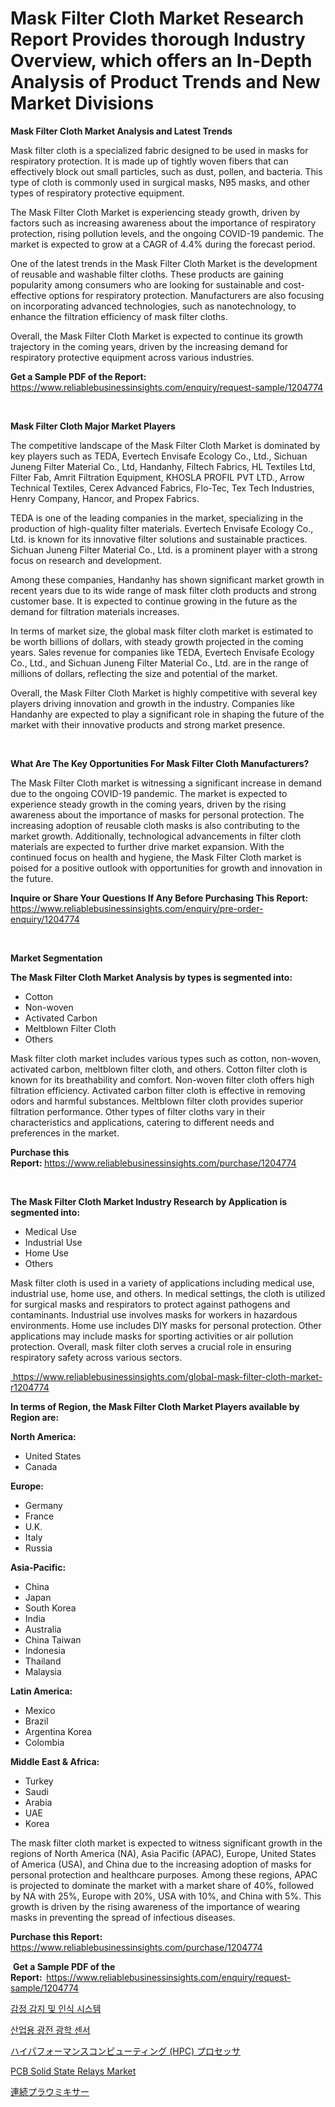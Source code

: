 <p><h1>Mask Filter Cloth Market Research Report Provides thorough Industry Overview, which offers an In-Depth Analysis of Product Trends and New Market Divisions</h1></p><p><strong>Mask Filter Cloth Market Analysis and Latest Trends</strong></p>
<p><p>Mask filter cloth is a specialized fabric designed to be used in masks for respiratory protection. It is made up of tightly woven fibers that can effectively block out small particles, such as dust, pollen, and bacteria. This type of cloth is commonly used in surgical masks, N95 masks, and other types of respiratory protective equipment.</p><p>The Mask Filter Cloth Market is experiencing steady growth, driven by factors such as increasing awareness about the importance of respiratory protection, rising pollution levels, and the ongoing COVID-19 pandemic. The market is expected to grow at a CAGR of 4.4% during the forecast period.</p><p>One of the latest trends in the Mask Filter Cloth Market is the development of reusable and washable filter cloths. These products are gaining popularity among consumers who are looking for sustainable and cost-effective options for respiratory protection. Manufacturers are also focusing on incorporating advanced technologies, such as nanotechnology, to enhance the filtration efficiency of mask filter cloths.</p><p>Overall, the Mask Filter Cloth Market is expected to continue its growth trajectory in the coming years, driven by the increasing demand for respiratory protective equipment across various industries.</p></p>
<p><strong>Get a Sample PDF of the Report:&nbsp;</strong> <a href="https://www.reliablebusinessinsights.com/enquiry/request-sample/1204774">https://www.reliablebusinessinsights.com/enquiry/request-sample/1204774</a></p>
<p>&nbsp;</p>
<p><strong>Mask Filter Cloth Major Market Players</strong></p>
<p><p>The competitive landscape of the Mask Filter Cloth Market is dominated by key players such as TEDA, Evertech Envisafe Ecology Co., Ltd., Sichuan Juneng Filter Material Co., Ltd, Handanhy, Filtech Fabrics, HL Textiles Ltd, Filter Fab, Amrit Filtration Equipment, KHOSLA PROFIL PVT LTD., Arrow Technical Textiles, Cerex Advanced Fabrics, Flo-Tec, Tex Tech Industries, Henry Company, Hancor, and Propex Fabrics.</p><p>TEDA is one of the leading companies in the market, specializing in the production of high-quality filter materials. Evertech Envisafe Ecology Co., Ltd. is known for its innovative filter solutions and sustainable practices. Sichuan Juneng Filter Material Co., Ltd. is a prominent player with a strong focus on research and development.</p><p>Among these companies, Handanhy has shown significant market growth in recent years due to its wide range of mask filter cloth products and strong customer base. It is expected to continue growing in the future as the demand for filtration materials increases.</p><p>In terms of market size, the global mask filter cloth market is estimated to be worth billions of dollars, with steady growth projected in the coming years. Sales revenue for companies like TEDA, Evertech Envisafe Ecology Co., Ltd., and Sichuan Juneng Filter Material Co., Ltd. are in the range of millions of dollars, reflecting the size and potential of the market.</p><p>Overall, the Mask Filter Cloth Market is highly competitive with several key players driving innovation and growth in the industry. Companies like Handanhy are expected to play a significant role in shaping the future of the market with their innovative products and strong market presence.</p></p>
<p>&nbsp;</p>
<p><strong>What Are The Key Opportunities For Mask Filter Cloth Manufacturers?</strong></p>
<p><p>The Mask Filter Cloth market is witnessing a significant increase in demand due to the ongoing COVID-19 pandemic. The market is expected to experience steady growth in the coming years, driven by the rising awareness about the importance of masks for personal protection. The increasing adoption of reusable cloth masks is also contributing to the market growth. Additionally, technological advancements in filter cloth materials are expected to further drive market expansion. With the continued focus on health and hygiene, the Mask Filter Cloth market is poised for a positive outlook with opportunities for growth and innovation in the future.</p></p>
<p><strong>Inquire or Share Your Questions If Any Before Purchasing This Report:</strong> <a href="https://www.reliablebusinessinsights.com/enquiry/pre-order-enquiry/1204774">https://www.reliablebusinessinsights.com/enquiry/pre-order-enquiry/1204774</a></p>
<p>&nbsp;</p>
<p><strong>Market Segmentation</strong></p>
<p><strong>The Mask Filter Cloth Market Analysis by types is segmented into:</strong></p>
<p><ul><li>Cotton</li><li>Non-woven</li><li>Activated Carbon</li><li>Meltblown Filter Cloth</li><li>Others</li></ul></p>
<p><p>Mask filter cloth market includes various types such as cotton, non-woven, activated carbon, meltblown filter cloth, and others. Cotton filter cloth is known for its breathability and comfort. Non-woven filter cloth offers high filtration efficiency. Activated carbon filter cloth is effective in removing odors and harmful substances. Meltblown filter cloth provides superior filtration performance. Other types of filter cloths vary in their characteristics and applications, catering to different needs and preferences in the market.</p></p>
<p><strong>Purchase this Report:&nbsp;</strong><a href="https://www.reliablebusinessinsights.com/purchase/1204774">https://www.reliablebusinessinsights.com/purchase/1204774</a></p>
<p>&nbsp;</p>
<p><strong>The Mask Filter Cloth Market Industry Research by Application is segmented into:</strong></p>
<p><ul><li>Medical Use</li><li>Industrial Use</li><li>Home Use</li><li>Others</li></ul></p>
<p><p>Mask filter cloth is used in a variety of applications including medical use, industrial use, home use, and others. In medical settings, the cloth is utilized for surgical masks and respirators to protect against pathogens and contaminants. Industrial use involves masks for workers in hazardous environments. Home use includes DIY masks for personal protection. Other applications may include masks for sporting activities or air pollution protection. Overall, mask filter cloth serves a crucial role in ensuring respiratory safety across various sectors.</p></p>
<p><a href="https://www.reliablebusinessinsights.com/global-mask-filter-cloth-market-r1204774">&nbsp;https://www.reliablebusinessinsights.com/global-mask-filter-cloth-market-r1204774</a></p>
<p><strong>In terms of Region, the Mask Filter Cloth Market Players available by Region are:</strong></p>
<p>
    <p> <strong> North America: </strong>
        <ul>
            <li>United States</li>
            <li>Canada</li>
        </ul>
        </p> 
    <p> <strong> Europe: </strong>
        <ul>
            <li>Germany</li>
            <li>France</li>
            <li>U.K.</li>
            <li>Italy</li>
            <li>Russia</li>
        </ul>
        </p> 
    <p> <strong> Asia-Pacific: </strong>
        <ul>
            <li>China</li>
            <li>Japan</li>
            <li>South Korea</li>
            <li>India</li>
            <li>Australia</li>
            <li>China Taiwan</li>
            <li>Indonesia</li>
            <li>Thailand</li>
            <li>Malaysia</li>
        </ul>
        </p> 
    <p> <strong> Latin America: </strong>
        <ul>
            <li>Mexico</li>
            <li>Brazil</li>
            <li>Argentina Korea</li>
            <li>Colombia</li>
        </ul>
        </p> 
    <p> <strong> Middle East & Africa: </strong>
        <ul>
            <li>Turkey</li>
            <li>Saudi</li>
            <li>Arabia</li>
            <li>UAE</li>
            <li>Korea</li>
        </ul>
    </p>
    </p>
<p><p>The mask filter cloth market is expected to witness significant growth in the regions of North America (NA), Asia Pacific (APAC), Europe, United States of America (USA), and China due to the increasing adoption of masks for personal protection and healthcare purposes. Among these regions, APAC is projected to dominate the market with a market share of 40%, followed by NA with 25%, Europe with 20%, USA with 10%, and China with 5%. This growth is driven by the rising awareness of the importance of wearing masks in preventing the spread of infectious diseases.</p></p>
<p><strong>Purchase this Report: </strong><a href="https://www.reliablebusinessinsights.com/purchase/1204774">https://www.reliablebusinessinsights.com/purchase/1204774</a></p>
<p>&nbsp;<strong>Get a Sample PDF of the Report:&nbsp;&nbsp;</strong><a href="https://www.reliablebusinessinsights.com/enquiry/request-sample/1204774">https://www.reliablebusinessinsights.com/enquiry/request-sample/1204774</a></p>
<p><strong></strong></p>
<p><p><a href="https://github.com/vsap75a286l/Market-Research-Report-List-2/blob/main/4353224117618.md">감정 감지 및 인식 시스템</a></p><p><a href="https://github.com/Maeennan456456/Market-Research-Report-List-2/blob/main/8174528117620.md">산업용 광전 광학 센서</a></p><p><a href="https://medium.com/@jackpeters644/2024%E5%B9%B4%E3%81%8B%E3%82%892031%E5%B9%B4%E3%81%BE%E3%81%A7%E3%81%AE%E6%9C%9F%E9%96%93%E3%81%AE%E9%AB%98%E6%80%A7%E8%83%BD%E3%82%B3%E3%83%B3%E3%83%94%E3%83%A5%E3%83%BC%E3%83%86%E3%82%A3%E3%83%B3%E3%82%B0-hpc-%E3%83%97%E3%83%AD%E3%82%BB%E3%83%83%E3%82%B5%E3%83%BC%E5%B8%82%E5%A0%B4%E3%81%AE%E5%8B%95%E5%90%91%E3%81%A8%E5%B8%82%E5%A0%B4%E5%88%86%E6%9E%90%E4%BA%88%E6%B8%AC-d7d5ff53ca25">ハイパフォーマンスコンピューティング (HPC) プロセッサ</a></p><p><a href="https://issuu.com/reportprime-2/docs/pcb-solid-state-relays-market-size-2030.pptx">PCB Solid State Relays Market</a></p><p><a href="https://medium.com/@elenorkiehn/%E9%80%A3%E7%B6%9A%E3%83%97%E3%83%A9%E3%82%A6%E3%83%9F%E3%82%AD%E3%82%B5%E3%83%BC%E5%B8%82%E5%A0%B4%E3%81%AE%E3%83%A1%E3%83%88%E3%83%AA%E3%82%AF%E3%82%B9%E3%81%AE%E3%83%87%E3%82%B3%E3%83%BC%E3%83%87%E3%82%A3%E3%83%B3%E3%82%B0-%E5%B8%82%E5%A0%B4%E3%82%B7%E3%82%A7%E3%82%A2-%E3%83%88%E3%83%AC%E3%83%B3%E3%83%89-%E6%88%90%E9%95%B7%E3%83%91%E3%82%BF%E3%83%BC%E3%83%B3-592a5b8072ea">連続プラウミキサー</a></p></p>